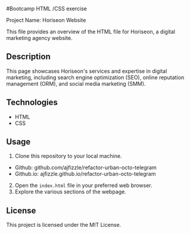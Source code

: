 #Bootcamp HTML /CSS exercise

Project Name: Horiseon Website

This file provides an overview of the HTML file for Horiseon, a digital marketing agency website.

## Description
This page showcases Horiseon's services and expertise in digital marketing, including search engine optimization (SEO), online reputation management (ORM), and social media marketing (SMM).

## Technologies
- HTML
- CSS


## Usage
1. Clone this repository to your local machine.
  - Github: github.com/ajfizzle/refactor-urban-octo-telegram
  - Github.io: ajfizzle.github.io/refactor-urban-octo-telegram
2. Open the `index.html` file in your preferred web browser.
3. Explore the various sections of the webpage.

## License
This project is licensed under the MIT License.

